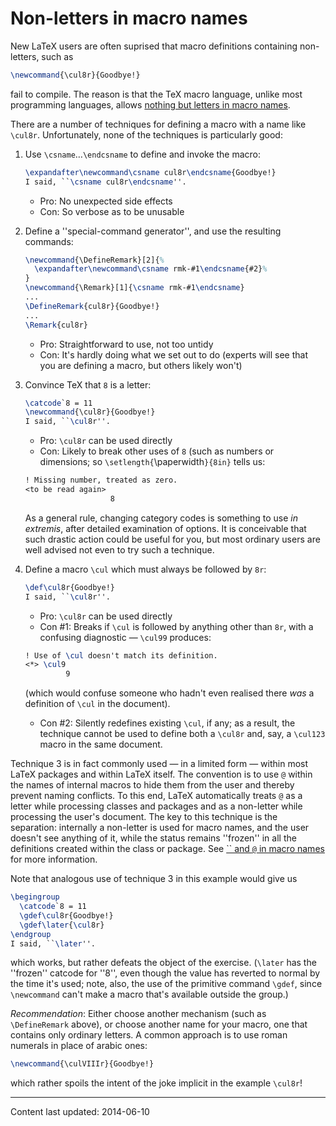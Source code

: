 # Non-letters in macro names

New LaTeX users are often suprised that macro definitions
containing non-letters, such as
```latex
\newcommand{\cul8r}{Goodbye!}
```
fail to compile.  The reason is that the TeX macro language, unlike
most programming languages, allows 
[nothing but letters in macro names](./FAQ-whatmacros.html).

There are a number of techniques for defining a macro with a name like
`\cul8r`.  Unfortunately, none of the techniques is particularly
good:
  

1.  Use `\csname`&hellip;`\endcsname` to define and invoke the
    macro:
    ```latex
    \expandafter\newcommand\csname cul8r\endcsname{Goodbye!}
    I said, ``\csname cul8r\endcsname''.
    ```
    

    - Pro: No unexpected side effects
    - Con: So verbose as to be unusable
    

2.  Define a ''special-command generator'', and  use the resulting
    commands:
    <!-- {% raw %} -->
    ```latex
    \newcommand{\DefineRemark}[2]{%
      \expandafter\newcommand\csname rmk-#1\endcsname{#2}%
    }
    \newcommand{\Remark}[1]{\csname rmk-#1\endcsname}
    ...
    \DefineRemark{cul8r}{Goodbye!}
    ...
    \Remark{cul8r}
    ```
    <!-- {% endraw %} -->

    - Pro: Straightforward to use, not too untidy
    - Con: It's hardly doing what we set out to do (experts will
      see that you are defining a macro, but others likely won't)
    

3.  Convince TeX that `8` is a letter:
    ```latex
    \catcode`8 = 11 
    \newcommand{\cul8r}{Goodbye!}
    I said, ``\cul8r''.
    ```
    

    - Pro: `\cul8r` can be used directly
    - Con: Likely to break other uses of `8` (such as
      numbers or dimensions; so
      `\setlength{`\paperwidth`}{8in}` tells us:
    ```latex
    ! Missing number, treated as zero.
    <to be read again> 
                       8
    ```
    

    As a general rule, changing category codes is something to use
    _in extremis_, after detailed examination of options.  It is
    conceivable that such drastic action could be useful for you, but
    most ordinary users are well advised not even to try such a
    technique.
4.  Define a macro `\cul` which must always be followed by
    `8r`:
    ```latex
    \def\cul8r{Goodbye!}
    I said, ``\cul8r''.
    ```
    

    - Pro: `\cul8r` can be used directly
    - Con&nbsp;#1: Breaks if `\cul` is followed by anything other
      than `8r`, with a confusing diagnostic&nbsp;&mdash;
      `\cul99` produces:
    ```latex
    ! Use of \cul doesn't match its definition.
    <*> \cul9
             9
    ```
      (which would confuse someone who hadn't even realised there
      _was_ a definition of `\cul` in the document).
    - Con&nbsp;#2: Silently redefines existing `\cul`, if any;
      as a result, the technique cannot be used to define both a
      `\cul8r` and, say, a `\cul123` macro in the same
      document.
    

Technique&nbsp;3 is in fact commonly used&nbsp;&mdash; in a limited form&nbsp;&mdash; within
most LaTeX packages and within LaTeX itself.  The convention is to
use `@` within the names of internal macros to hide them
from the user and thereby prevent naming conflicts.  To this end,
LaTeX automatically treats `@` as a letter while
processing classes and packages and as a non-letter while processing
the user's document.  The key to this technique is the separation:
internally a non-letter is used for macro names, and the user doesn't
see anything of it, while the status remains ''frozen'' in all the
definitions created within the class or package.  See 
[`` and `@` in macro names](./FAQ-atsigns.html) for
more information.

Note that analogous use of technique&nbsp;3 in this example would give us
```latex
\begingroup
  \catcode`8 = 11 
  \gdef\cul8r{Goodbye!}
  \gdef\later{\cul8r}
\endgroup
I said, ``\later''.
```
which works, but rather defeats the object of the exercise.
(`\later` has the ''frozen'' catcode for ''8'', even though the value
has reverted to normal by the time it's used; note, also, the use of
the primitive command `\gdef`, since `\newcommand` can't make a
macro that's available outside the group.)

_Recommendation_: Either choose another mechanism (such as
`\DefineRemark` above), or choose another name for your macro, one
that contains only ordinary letters.  A common approach is to use
roman numerals in place of arabic ones:
```latex
\newcommand{\culVIIIr}{Goodbye!}
```
which rather spoils the intent of the joke implicit in the example
`\cul8r`!


----

Content last updated: 2014-06-10
